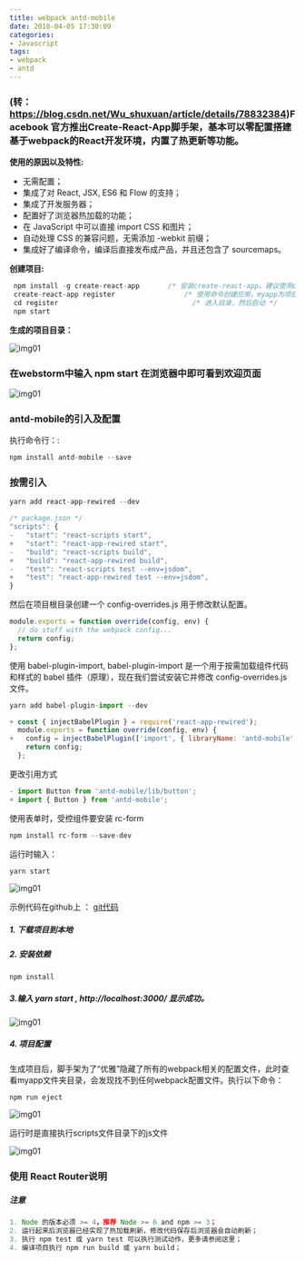 ```yaml
---
title: webpack antd-mobile
date: 2018-04-05 17:30:09
categories:
- Javascript
tags:
- webpack 
- antd
---
```


### (转：https://blog.csdn.net/Wu_shuxuan/article/details/78832384)Facebook 官方推出Create-React-App脚手架，基本可以零配置搭建基于webpack的React开发环境，内置了热更新等功能。

**使用的原因以及特性:**

 * 无需配置；
 * 集成了对 React, JSX, ES6 和 Flow 的支持；
 * 集成了开发服务器；
 * 配置好了浏览器热加载的功能；
 * 在 JavaScript 中可以直接 import CSS 和图片；
 * 自动处理 CSS 的兼容问题，无需添加 -webkit 前缀；
 * 集成好了编译命令，编译后直接发布成产品，并且还包含了 sourcemaps。

**创建项目:**

``` javascript
 npm install -g create-react-app       /* 安装create-react-app，建议使用cnpm */
 create-react-app register                 /* 使用命令创建应用，myapp为项目名称 */
 cd register                                 /* 进入目录，然后启动 */
 npm start
```
**生成的项目目录：**

![img01](/assets/images/article/antd_1.png)

### 在webstorm中输入 npm start 在浏览器中即可看到欢迎页面

![img01](/assets/images/article/antd_2.png)

### antd-mobile的引入及配置

执行命令行：:

``` javascript
npm install antd-mobile --save
```

### 按需引入

``` javascript
yarn add react-app-rewired --dev
```

``` javascript
/* package.json */
"scripts": {
-   "start": "react-scripts start",
+   "start": "react-app-rewired start",
-   "build": "react-scripts build",
+   "build": "react-app-rewired build",
-   "test": "react-scripts test --env=jsdom",
+   "test": "react-app-rewired test --env=jsdom",
}
```

然后在项目根目录创建一个 config-overrides.js 用于修改默认配置。

``` javascript
module.exports = function override(config, env) {
  // do stuff with the webpack config...
  return config;
};
```

使用 babel-plugin-import, babel-plugin-import 是一个用于按需加载组件代码和样式的 babel 插件（原理），现在我们尝试安装它并修改 config-overrides.js 文件。

``` javascript
yarn add babel-plugin-import --dev
```

``` javascript
+ const { injectBabelPlugin } = require('react-app-rewired');
  module.exports = function override(config, env) {
+   config = injectBabelPlugin(['import', { libraryName: 'antd-mobile', style: 'css' }], config);
    return config;
  };
```

更改引用方式

``` javascript
- import Button from 'antd-mobile/lib/button';
+ import { Button } from 'antd-mobile';
```

使用表单时，受控组件要安装 rc-form


``` javascript
npm install rc-form --save-dev
```

运行时输入：

``` javascript
yarn start
```

![img01](/assets/images/article/antd_3.png)

示例代码在github上 ：
[git代码](https://github.com/owlcity/ant-design-mobile-1)

##### 1. 下载项目到本地

##### 2. 安装依赖

``` javascript
npm install
```

##### 3.输入 yarn start , http://localhost:3000/ 显示成功。

![img01](/assets/images/article/antd_3.png)


##### 4. 项目配置

生成项目后，脚手架为了“优雅”隐藏了所有的webpack相关的配置文件，此时查看myapp文件夹目录，会发现找不到任何webpack配置文件。执行以下命令：

``` javascript
npm run eject
```

![img01](/assets/images/article/antd_5.png)

运行时是直接执行scripts文件目录下的js文件

![img01](/assets/images/article/antd_6.png)

### 使用 React Router说明

##### 注意

``` javascript
1. Node 的版本必须 >= 4，推荐 Node >= 6 and npm >= 3；
2. 运行起来后浏览器已经实现了热加载刷新，修改代码保存后浏览器会自动刷新；
3. 执行 npm test 或 yarn test 可以执行测试动作，更多请参阅这里；
4. 编译项目执行 npm run build 或 yarn build；
```